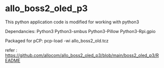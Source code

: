 # allo_boss2_oled_p3

This python application code is modified for working with python3

Dependancies:
Python3
Python3-smbus
Python3-Pillow
Python3-Rpi.gpio

Packaged for pCP:  pcp-load -wi allo_boss2_old.tcz

refer : https://github.com/allocom/allo_boss2_oled_p3/blob/main/boss2_oled_p3/README
